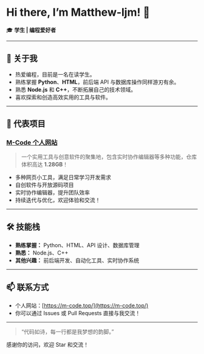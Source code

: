 # Hi there, I’m Matthew-ljm! 👋

🎓 **学生 | 编程爱好者**

---

## 🚀 关于我

- 热爱编程，目前是一名在读学生。
- 熟练掌握 **Python**、**HTML**，前后端 API 与数据库操作同样游刃有余。
- 熟悉 **Node.js** 和 **C++**，不断拓展自己的技术领域。
- 喜欢探索和创造高效实用的工具与软件。

---

## 🌟 代表项目

### [M-Code 个人网站](https://m-code.top/)
> 一个实用工具与创意软件的聚集地，包含实时协作编辑器等多种功能，仓库体积高达 **1.28GB**！

- 多种网页小工具，满足日常学习开发需求
- 自创软件与开放源码项目
- 实时协作编辑器，提升团队效率
- 持续迭代与优化，欢迎体验和交流！

---

## 🛠️ 技能栈

- **熟练掌握：** Python、HTML、API 设计、数据库管理
- **熟悉：** Node.js、C++
- **其他兴趣：** 前后端开发、自动化工具、实时协作系统

---

## 📫 联系方式

- 个人网站：[https://m-code.top/](https://m-code.top/)
- 你可以通过 Issues 或 Pull Requests 直接与我交流！

---

> “代码如诗，每一行都是我梦想的韵脚。”

感谢你的访问，欢迎 Star 和交流！
